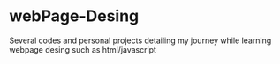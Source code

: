 # webPage-Desing
Several codes and personal projects detailing my journey while learning webpage desing such as html/javascript
